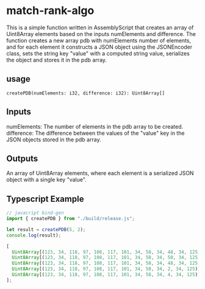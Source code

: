 # match-rank-algo

This is a simple function written in AssemblyScript that creates an array of Uint8Array elements based on the inputs numElements and difference. The function creates a new array pdb with numElements number of elements, and for each element it constructs a JSON object using the JSONEncoder class, sets the string key "value" with a computed string value, serializes the object and stores it in the pdb array.

## usage

```
createPDB(numElements: i32, difference: i32): Uint8Array[]
```

## Inputs

numElements: The number of elements in the pdb array to be created.
difference: The difference between the values of the "value" key in the JSON objects stored in the pdb array.

## Outputs

An array of Uint8Array elements, where each element is a serialized JSON object with a single key "value".

## Typescript Example

```javascript
// javacript bind-gen
import { createPDB } from "./build/release.js";

let result = createPDB(5, 2);
console.log(result);
```

```javascript
[
  Uint8Array[(123, 34, 118, 97, 108, 117, 101, 34, 58, 34, 48, 34, 125)],
  Uint8Array[(123, 34, 118, 97, 108, 117, 101, 34, 58, 34, 50, 34, 125)],
  Uint8Array[(123, 34, 118, 97, 108, 117, 101, 34, 58, 34, 48, 34, 125)],
  Uint8Array[(123, 34, 118, 97, 108, 117, 101, 34, 58, 34, 2, 34, 125)],
  Uint8Array[(123, 34, 118, 97, 108, 117, 101, 34, 58, 34, 4, 34, 125)],
];
```
